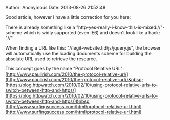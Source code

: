 Author: Anonymous
Date: 2013-08-26 21:52:48

Good article, however I have a little correction for you here:

There is already something like a "http-yes-really-i-know-this-is-mixed://"-scheme which is widly supported (even IE6) and doesn't look like a hack: "//"

When finding a URL like this: "//legit-website.tld/js/jquery.js", the browser will automatically use the loading documents scheme for building the absolute URL used to retrieve the resource.

This concept goes by the name "Protocol Relative URL": [http://www.paulirish.com/2010/the-protocol-relative-url/](http://www.paulirish.com/2010/the-protocol-relative-url/)&nbsp;[https://blog.httpwatch.com/2010/02/10/using-protocol-relative-urls-to-switch-between-http-and-https/](https://blog.httpwatch.com/2010/02/10/using-protocol-relative-urls-to-switch-between-http-and-https/)&nbsp;[http://www.surfingsuccess.com/html/protocol-relative-url.html](http://www.surfingsuccess.com/html/protocol-relative-url.html)
